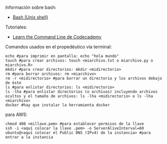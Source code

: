 Información sobre bash:

* [Bash (Unix shell)](https://en.wikipedia.org/wiki/Bash_(Unix_shell))


Tutoriales:

* [Learn the Command Line de Codecademy](https://www.codecademy.com/learn/learn-the-command-line)

Comandos usados en el propedéutico vía terminal:


```
echo #para imprimir en pantalla: echo "hola mundo"
touch #para crear archivos: touch <miarchivo.txt o miarchivo.py o miarchivo.R>
mkdir #para crear directorios: mkdir <midirectorio>
rm #para borrar archivos: rm <miarchivo> 
rm -r <midirectorio> #para borrar un directorio y los archivos debajo de éste
ls #para enlistar directorios: ls <midirectorio>
ls -lha #para enlistar directorios (o archivos) incluyendo archivos ocultos y el tamaño de archivos: ls -lha <midirectorio> o ls -lha <miarchivo>
docker #hay que instalar la herramienta docker
```

para AWS:

```
chmod 400 <millave.pem> #para establecer permisos de la llave
ssh -i <aquí colocar la llave .pem> -o ServerAliveInterval=60 ubuntu@<aquí colocar el Public DNS (IPv4) de la instancia> #para entrar a la instancia

```
